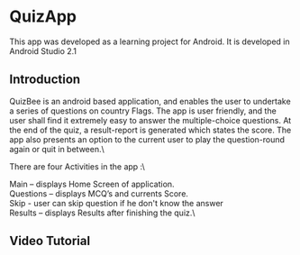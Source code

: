 # QuizApp
This app was developed as a learning project for Android. It is developed in Android Studio 2.1

## Introduction
QuizBee is an android based application, and enables the user to undertake a series of questions on country Flags. The app is user friendly, and the user shall find it extremely easy to answer the multiple-choice questions. At the end of the quiz, a result-report is generated which states the score. The app also presents an option to the current user to play the question-round again or quit in between.\

There are four Activities in the app :\

Main      – displays Home Screen of application.\
Questions – displays MCQ’s and currents Score.\
Skip      - user can skip question if he don't know the answer\
Results   – displays Results after finishing the quiz.\
## Video Tutorial

